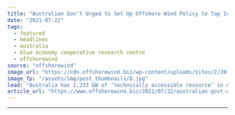 ```yaml
---
title: "Australian Gov’t Urged to Set Up Offshore Wind Policy to Tap Into 2,233 GW of ‘Technically Accessible Resource’"
date: "2021-07-22"
tags: 
  - featured
  - headlines
  - australia
  - blue economy cooperative research centre
  - offshorewind
source: "offshorewind"
image_url: "https://cdn.offshorewind.biz/wp-content/uploads/sites/2/2018/12/11092243/orsted-1.jpg"
image_fp: "/assets/img/post_thumbnails/8.jpg"
lead: "Australia has 2,233 GW of ‘technically accessible resource’ in offshore wind and &#8216;a major"
article_url: "https://www.offshorewind.biz/2021/07/22/australian-govt-urged-to-set-up-offshore-wind-policy-to-tap-into-2233-gw-of-technically-accessible-resource/"
---
```


---
